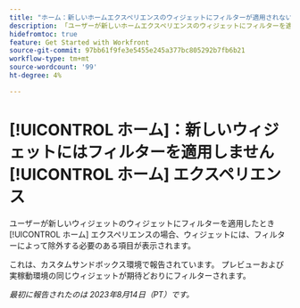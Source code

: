 ```yaml
---
title: "ホーム：新しいホームエクスペリエンスのウィジェットにフィルターが適用されない"
description: 「ユーザーが新しいホームエクスペリエンスのウィジェットにフィルターを適用すると、ウィジェットには、フィルターによって除外する必要のある項目が表示されます。」
hidefromtoc: true
feature: Get Started with Workfront
source-git-commit: 97bb61f9fe3e5455e245a377bc805292b7fb6b21
workflow-type: tm+mt
source-wordcount: '99'
ht-degree: 4%

---
```



# [!UICONTROL ホーム]：新しいウィジェットにはフィルターを適用しません [!UICONTROL ホーム] エクスペリエンス

ユーザーが新しいウィジェットのウィジェットにフィルターを適用したとき [!UICONTROL ホーム] エクスペリエンスの場合、ウィジェットには、フィルターによって除外する必要のある項目が表示されます。

これは、カスタムサンドボックス環境で報告されています。 プレビューおよび実稼動環境の同じウィジェットが期待どおりにフィルターされます。

_最初に報告されたのは 2023年8月14日（PT）です。_

